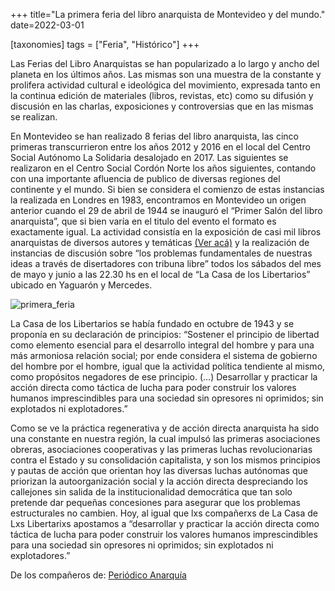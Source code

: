 +++
title="La primera feria del libro anarquista de Montevideo y del mundo."
date=2022-03-01

[taxonomies]
tags = ["Feria", "Histórico"]
+++

<!-- more -->

Las Ferias del Libro Anarquistas se han popularizado a lo largo y ancho del planeta en los últimos años. Las mismas son una muestra de la constante y prolifera actividad cultural e ideológica del movimiento, expresada tanto en la continua edición de materiales (libros, revistas, etc) como su difusión y discusión en las charlas, exposiciones y controversias que en las mismas se realizan.

En Montevideo se han realizado 8 ferias del libro anarquista, las cinco primeras transcurrieron entre los años 2012 y 2016 en el local del Centro Social Autónomo La Solidaria desalojado en 2017. Las siguientes se realizaron en el Centro Social Cordón Norte los años siguientes, contando con una importante afluencia de publico de diversas regiones del continente y el mundo.
Si bien se considera el comienzo de estas instancias la realizada en Londres en 1983, encontramos en Montevideo un origen anterior cuando el 29 de abril de 1944 se inauguró el “Primer Salón del libro anarquista”, que si bien varía en el titulo del evento el formato es exactamente igual.
La actividad consistía en la exposición de casi mil libros anarquistas de diversos autores y temáticas [(Ver acá)](http://ateneuenciclopedicpopular.org/wp-content/uploads/2021/01/primer-salon-del-libro-anarquista-abril-1944.pdf) y la realización de instancias de discusión sobre “los problemas fundamentales de nuestras ideas a través de disertadores con tribuna libre” todos los sábados del mes de mayo y junio a las 22.30 hs en el local de “La Casa de los Libertarios” ubicado en Yaguarón y Mercedes.

![primera_feria](https://i.ibb.co/gPvT455/primeraferia.jpg)

La Casa de los Libertarios se había fundado en octubre de 1943 y se proponía en su declaración de principios: “Sostener el principio de libertad como elemento esencial para el desarrollo integral del hombre y para una más armoniosa relación social; por ende considera el sistema de gobierno del hombre por el hombre, igual que la actividad política tendiente al mismo, como propósitos negadores de ese principio. (…) Desarrollar y practicar la acción directa como táctica de lucha para poder construir los valores humanos imprescindibles para una sociedad sin opresores ni oprimidos; sin explotados ni explotadores.”

Como se ve la práctica regenerativa y de acción directa anarquista ha sido una constante en nuestra región, la cual impulsó las primeras asociaciones obreras, asociaciones cooperativas y las primeras luchas revolucionarias contra el Estado y su consolidación capitalista, y son los mismos principios y pautas de acción que orientan hoy las diversas luchas autónomas que priorizan la autoorganización social y la acción directa despreciando los callejones sin salida de la institucionalidad democrática que tan solo pretende dar pequeñas concesiones para asegurar que los problemas estructurales no cambien.
Hoy, al igual que lxs compañerxs de La Casa de Lxs Libertarixs apostamos a “desarrollar y practicar la acción directa como táctica de lucha para poder construir los valores humanos imprescindibles para una sociedad sin opresores ni oprimidos; sin explotados ni explotadores.”

De los compañeros de: [Periódico Anarquía](http://periodicoanarquia.wordpress.com/?fbclid=IwAR1gKDHQNfN00fVfXOdXmwm7knK2NCXk787WiKbuJ1X2G2fwjpfhQR_HF20)